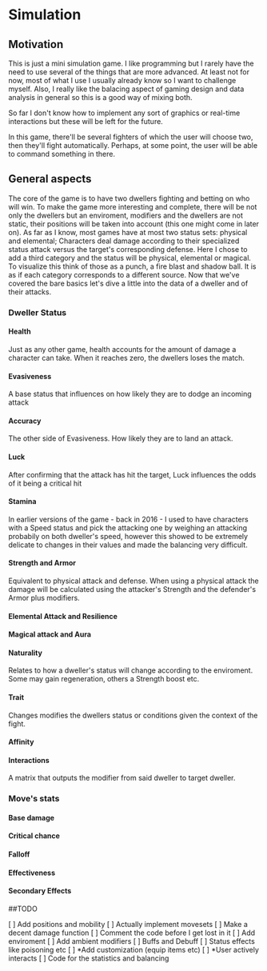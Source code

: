 # Simulation

## Motivation
This is just a mini simulation game. I like programming but I rarely have the need to use several of the things that are more advanced. At least not for now, most of what I use I usually already know so I want to challenge myself. Also, I really like the balacing aspect of gaming design and data analysis in general so this is a good way of mixing both. 

So far I don't know how to implement any sort of graphics or real-time interactions but these will be left for the future.

In this game, there'll be several fighters of which the user will choose two, then they'll fight automatically. Perhaps, at some point, the user will be able to command something in there.

## General aspects

The core of the game is to have two dwellers fighting and betting on who will win. To make the game more interesting and complete, there will be not only the dwellers but an enviroment, modifiers and the dwellers are not static, their positions will be taken into account (this one might come in later on). As far as I know, most games have at most two status sets: physical and elemental; Characters deal damage according to their specialized status attack versus the target's corresponding defense. Here I chose to add a third category and the status will be physical, elemental or magical. To visualize this think of those as a punch, a fire blast and shadow ball. It is as if each category corresponds to a different source. Now that we've covered the bare basics let's dive a little into the data of a dweller and of their attacks.

### Dweller Status

#### Health 
Just as any other game, health accounts for the amount of damage a character can take. When it reaches zero, the dwellers loses the match.

#### Evasiveness
A base status that influences on how likely they are to dodge an incoming attack

#### Accuracy
The other side of Evasiveness. How likely they are to land an attack.

#### Luck
After confirming that the attack has hit the target, Luck influences the odds of it being a critical hit

#### Stamina
In earlier versions of the game - back in 2016 - I used to have characters with a Speed status and pick the attacking one by weighing an attacking probabily on both dweller's speed, however this showed to be extremely delicate to changes in their values and made the balancing very difficult.

#### Strength and Armor
Equivalent to physical attack and defense. When using a physical attack the damage will be calculated using the attacker's Strength and the defender's Armor plus modifiers.

#### Elemental Attack and Resilience
#### Magical attack and Aura
#### Naturality
Relates to how a dweller's status will change according to the enviroment. Some may gain regeneration, others a Strength boost etc.
#### Trait
Changes modifies the dwellers status or conditions given the context of the fight.
#### Affinity
#### Interactions
A matrix that outputs the modifier from said dweller to target dweller.

### Move's stats

#### Base damage
#### Critical chance
#### Falloff
#### Effectiveness
#### Secondary Effects



##TODO

[ ] Add positions and mobility
[ ] Actually implement movesets
[ ] Make a decent damage function
[ ] Comment the code before I get lost in it 
[ ] Add enviroment
[ ] Add ambient modifiers
[ ] Buffs and Debuff
[ ] Status effects like poisoning etc
[ ] \*Add customization (equip items etc)
[ ] \*User actively interacts
[ ] Code for the statistics and balancing
 

